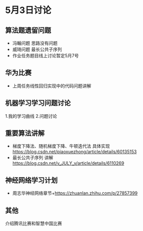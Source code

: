 # 5月3日讨论
## 算法题遗留问题
* 冯翰问题 思路没有问题
* 威琦问题 最长公共子序列
* 作业任务题目线上讨论暂定5月7号
## 华为比赛
* 上周任务线性回归实现中的代码问题讲解
## 机器学习学习问题讨论
1.我的学习曲线
2.问题讨论
## 重要算法讲解
* 梯度下降法、随机梯度下降、牛顿迭代法
具体实现 https://blog.csdn.net/piaoxuezhong/article/details/60135153
* 最长公共子序列
讲解 https://blog.csdn.net/v_JULY_v/article/details/6110269
## 神经网络学习计划
* 周志华神经网络章节+https://zhuanlan.zhihu.com/p/27857399
## 其他
介绍腾讯比赛和智慧中国比赛